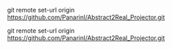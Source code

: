 git remote set-url origin https://github.com/PanarinI/Abstract2Real_Projector.git


git remote set-url origin https://github.com/PanarinI/Abstract2Real_Projector.git